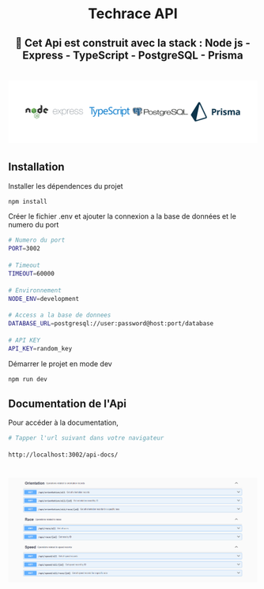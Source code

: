 <h1 align="center"><strong>Techrace API</strong></h1>

<div align="center"><h2>🚀 Cet Api est construit avec la stack : Node js - Express - TypeScript - PostgreSQL - Prisma </h2></div>

<h1 align="center">

![](./docs/readme/stack.png)

</h1>

## Installation

Installer les dépendences du projet

```sh
npm install
```

Créer le fichier .env et ajouter la connexion a la base de données et le numero du port

```sh
# Numero du port
PORT=3002

# Timeout
TIMEOUT=60000

# Environnement
NODE_ENV=development

# Access a la base de donnees
DATABASE_URL=postgresql://user:password@host:port/database

# API KEY
API_KEY=random_key
```

Démarrer le projet en mode dev

```sh
npm run dev
```

## Documentation de l'Api

Pour accéder à la documentation,

```sh
# Tapper l'url suivant dans votre navigateur

http://localhost:3002/api-docs/
```

<h1 align="center">

![](./docs/readme/swagger.png)

</h1>
